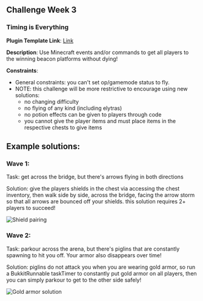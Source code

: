 ## Challenge Week 3

### Timing is Everything

**Plugin Template Link**: [Link](https://drive.google.com/uc?export=download&id=1Y8Sg7VoocwTiik5FLW-1zTNww7qe1QZK)

**Description**: Use Minecraft events and/or commands to get all players to the winning beacon platforms without dying!

**Constraints**:

* General constraints: you can't set op/gamemode status to fly. 
* NOTE: this challenge will be more restrictive to encourage using new solutions: 
    * no changing difficulty
    * no flying of any kind (including elytras)
    * no potion effects can be given to players through code
    * you cannot give the player items and must place items in the respective chests to give items

## Example solutions:

### Wave 1:

Task: get across the bridge, but there's arrows flying in both directions

Solution: give the players shields in the chest via accessing the chest inventory, then walk side by side, across the bridge, facing the arrow storm so that all arrows are bounced off your shields. this solution requires 2+ players to succeed!

![Shield pairing](https://i.postimg.cc/pTgrgy7p/2020-07-29-22-16-48.png)

### Wave 2:

Task: parkour across the arena, but there's piglins that are constantly spawning to hit you off. Your armor also disappears over time!

Solution: piglins do not attack you when you are wearing gold armor, so run a BukkitRunnable taskTimer to constantly put gold armor on all players, then you can simply parkour to get to the other side safely!

![Gold armor solution](https://i.postimg.cc/W12zRB96/2020-07-29-22-11-07.png)